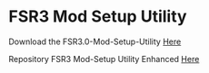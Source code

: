 # FSR3 Mod Setup Utility
Download the FSR3.0-Mod-Setup-Utility [Here](https://sharemods.com/fl8xbr2h2ijr/FSR3_v2.7.4.rar.html)<br/>

Repository FSR3 Mod-Setup Utility Enhanced [Here](https://github.com/P4TOLINO06/FSR3-Mod-Setup-Utility-Enhanced)